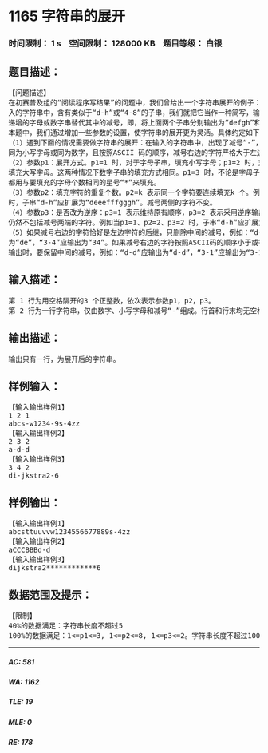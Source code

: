 # 1165 字符串的展开   
### 时间限制： 1 s&nbsp;&nbsp;&nbsp;&nbsp;空间限制： 128000 KB&nbsp;&nbsp;&nbsp;&nbsp;题目等级： 白银  
## 题目描述：  

<pre>
【问题描述】  
在初赛普及组的“阅读程序写结果”的问题中，我们曾给出一个字符串展开的例子：如果在输  
入的字符串中，含有类似于“d-h”或“4-8”的子串，我们就把它当作一种简写，输出时，用连续  
递增的字母或数字串替代其中的减号，即，将上面两个子串分别输出为“defgh”和“45678”。在  
本题中，我们通过增加一些参数的设置，使字符串的展开更为灵活。具体约定如下：  
（1）遇到下面的情况需要做字符串的展开：在输入的字符串中，出现了减号“-”，减号两侧  
同为小写字母或同为数字，且按照ASCII 码的顺序，减号右边的字符严格大于左边的字符。  
（2）参数p1：展开方式。p1=1 时，对于字母子串，填充小写字母；p1=2 时，对于字母子串，
填充大写字母。这两种情况下数字子串的填充方式相同。p1=3 时，不论是字母子串还是数字子串，  
都用与要填充的字母个数相同的星号“*”来填充。  
（3）参数p2：填充字符的重复个数。p2=k 表示同一个字符要连续填充k 个。例如，当p2=3  
时，子串“d-h”应扩展为“deeefffgggh”。减号两侧的字符不变。  
（4）参数p3：是否改为逆序：p3=1 表示维持原有顺序，p3=2 表示采用逆序输出，注意这时  
仍然不包括减号两端的字符。例如当p1=1、p2=2、p3=2 时，子串“d-h”应扩展为“dggffeeh”。  
（5）如果减号右边的字符恰好是左边字符的后继，只删除中间的减号，例如：“d-e”应输出  
为“de”，“3-4”应输出为“34”。如果减号右边的字符按照ASCII码的顺序小于或等于左边字符，  
输出时，要保留中间的减号，例如：“d-d”应输出为“d-d”，“3-1”应输出为“3-1”。
</pre>
  
  
## 输入描述：  

<pre>
第 1 行为用空格隔开的3 个正整数，依次表示参数p1，p2，p3。  
第 2 行为一行字符串，仅由数字、小写字母和减号“-”组成。行首和行末均无空格。
</pre>
  
  
## 输出描述：  

<pre>
输出只有一行，为展开后的字符串。
</pre>
  
  
## 样例输入：  

<pre>
【输入输出样例1】  
1 2 1  
abcs-w1234-9s-4zz
【输入输出样例2】  
2 3 2  
a-d-d
【输入输出样例3】  
3 4 2  
di-jkstra2-6
</pre>
  
  
## 样例输出：  

<pre>
【输入输出样例1】
abcsttuuvvw1234556677889s-4zz
【输入输出样例2】
aCCCBBBd-d
【输入输出样例3】
dijkstra2************6
</pre>
  
  
## 数据范围及提示：  

<pre>
【限制】  
40%的数据满足：字符串长度不超过5  
100%的数据满足：1<=p1<=3, 1<=p2<=8, 1<=p3<=2。字符串长度不超过100
</pre>
  
  
***  

##### AC: 581  
##### WA: 1162  
##### TLE: 19  
##### MLE: 0  
##### RE: 178  
